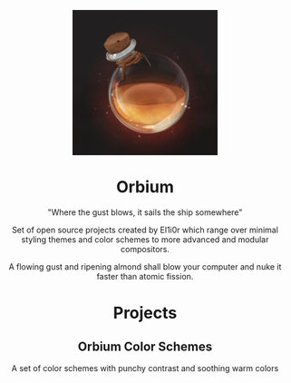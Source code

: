 <p align="center"><img align="center" width="256" height="256" src="https://raw.githubusercontent.com/Orbium-Project/.github/main/icon.jpg"></p>

<h1 align="center">Orbium</h1>

<p align="center">"Where the gust blows, it sails the ship somewhere"</p>
<p align="center">Set of open source projects created by El1i0r which range over minimal styling themes and color schemes to more advanced and modular compositors.</p>
<p align="center">A flowing gust and ripening almond shall blow your computer and nuke it faster than atomic fission.</p>

<h1 align="center">Projects</h1>

<h2 align="center">Orbium Color Schemes</h2>
<p align="center">A set of color schemes with punchy contrast and soothing warm colors</p>


